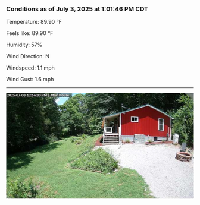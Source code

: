 ### Conditions as of July 3, 2025 at 1:01:46 PM CDT 

Temperature: 89.90 &deg;F

Feels like: 89.90 &deg;F

Humidity: 57%

Wind Direction: N

Windspeed: 1.1 mph

Wind Gust: 1.6 mph

---

<img src="./images/latest.jpeg"/>

